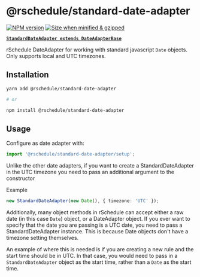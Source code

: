 # @rschedule/standard-date-adapter

[![NPM version](https://flat.badgen.net/npm/v/@rschedule/standard-date-adapter)](https://www.npmjs.com/package/@rschedule/standard-date-adapter) [![Size when minified & gzipped](https://flat.badgen.net/bundlephobia/minzip/@rschedule/standard-date-adapter)](https://bundlephobia.com/result?p=@rschedule/standard-date-adapter)

**[`StandardDateAdapter extends DateAdapterBase`](../#dateadapterbase)**

rSchedule DateAdapter for working with standard javascript `Date` objects. Only supports local and UTC timezones.

## Installation

```bash
yarn add @rschedule/standard-date-adapter

# or

npm install @rschedule/standard-date-adapter
```

## Usage

Configure as date adapter with:

```typescript
import '@rschedule/standard-date-adapter/setup';
```

Unlike the other date adapters, if you want to create a StandardDateAdapter in the UTC timezone you need to pass an additional argument to the constructor

Example

```typescript
new StandardDateAdapter(new Date(), { timezone: 'UTC' });
```

Additionally, many object methods in rSchedule can accept either a raw date (in this case `Date`) object, or a DateAdapter object. If you ever want to specify that the date you are passing is a UTC date, you need to pass a StandardDateAdapter instance. This is because Date objects don't have a timezone setting themselves.

An example of where this is needed is if you are creating a new rule and the start time should be in UTC. In that case, you would need to pass in a `StandardDateAdapter` object as the start time, rather than a `Date` as the start time.
